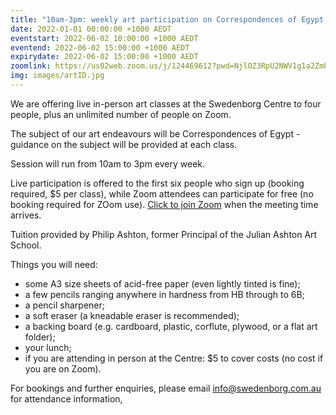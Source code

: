 ```yaml
---
title: "10am-3pm: weekly art participation on Correspondences of Egypt - week 5"
date: 2022-01-01 00:00:00 +1000 AEDT
eventstart: 2022-06-02 10:00:00 +1000 AEDT
eventend: 2022-06-02 15:00:00 +1000 AEDT
expirydate: 2022-06-02 15:00:00 +1000 AEDT
zoomlink: https://us02web.zoom.us/j/124469612?pwd=NjlOZ3RpU2NWV1g1a2Zmb29ZL3ZsQT09
img: images/artID.jpg
---
```


We are offering live in-person art classes at the Swedenborg Centre to four people, plus an unlimited number of people on Zoom.

The subject of our art endeavours will be Correspondences of Egypt - guidance on the subject will be provided at each class.

Session will run from 10am to 3pm every week.

Live participation is offered to the first six people who sign up (booking required, $5 per class), while Zoom attendees can participate for free (no booking required for ZOom use). [Click to join Zoom](https://us02web.zoom.us/j/124469612?pwd=NjlOZ3RpU2NWV1g1a2Zmb29ZL3ZsQT09) when the meeting time arrives.

Tuition provided by Philip Ashton, former Principal of the Julian Ashton Art School.

Things you will need:
- some A3 size sheets of acid-free paper (even lightly tinted is fine);
- a few pencils ranging anywhere in hardness from HB through to 6B;
- a pencil sharpener; 
- a soft eraser (a kneadable eraser is recommended); 
- a backing board (e.g. cardboard, plastic, corflute, plywood, or a flat art folder);
- your lunch;
- if you are attending in person at the Centre: $5 to cover costs (no cost if you are on Zoom).

For bookings and further enquiries, please email [info@swedenborg.com.au](mailto:info@swedenborg.com.au) for attendance information,